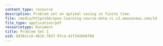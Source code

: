 ```yaml
---
content_type: resource
description: Problem set on optimal saving in finite time.
file: /media/https%3A/open-learning-course-data-rc.s3.amazonaws.com/14-451-dynamic-optimization-methods-with-applications-fall-2009/6830cccb461b78379fca41f342bb6f0d_MIT14_451F09_pset1.pdf
file_type: application/pdf
resourcetype: Document
title: Problem Set 1
uid: 6830cccb-461b-7837-9fca-41f342bb6f0d
---
```


